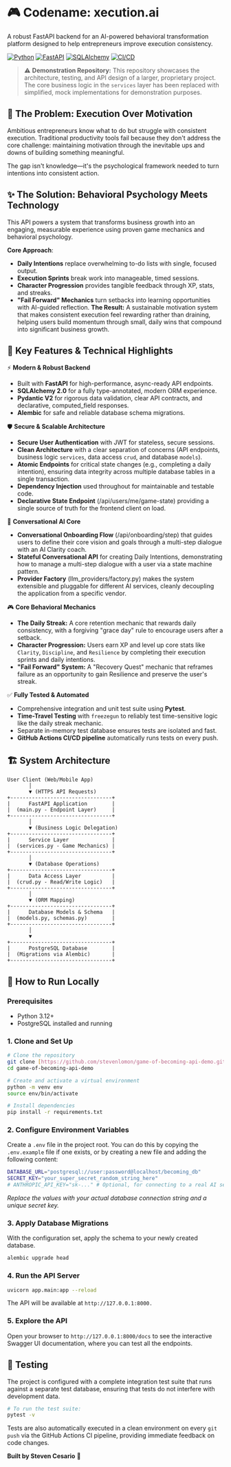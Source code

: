 # 🎮 Codename: xecution.ai

A robust FastAPI backend for an AI-powered behavioral transformation platform designed to help entrepreneurs improve execution consistency.

[![Python](https://img.shields.io/badge/Python-3.12-blue.svg)](https://www.python.org/downloads/)
[![FastAPI](https://img.shields.io/badge/FastAPI-Latest-teal)](https://fastapi.tiangolo.com)
[![SQLAlchemy](https://img.shields.io/badge/SQLAlchemy-2.0-red)](https://www.sqlalchemy.org/)
[![CI/CD](https://github.com/stevencesario/xecution.ai-api-demo/actions/workflows/ci.yml/badge.svg)](https://github.com/stevencesario/xecution.ai-api-demo/actions/workflows/ci.yml)

> ⚠️ **Demonstration Repository:** This repository showcases the architecture, testing, and API design of a larger, proprietary project. The core business logic in the `services` layer has been replaced with simplified, mock implementations for demonstration purposes.

## 🎯 The Problem: Execution Over Motivation

Ambitious entrepreneurs know what to do but struggle with consistent execution. Traditional productivity tools fail because they don't address the core challenge: maintaining motivation through the inevitable ups and downs of building something meaningful.

The gap isn't knowledge—it's the psychological framework needed to turn intentions into consistent action.

## ✨ The Solution: Behavioral Psychology Meets Technology

This API powers a system that transforms business growth into an engaging, measurable experience using proven game mechanics and behavioral psychology.

**Core Approach**:
* **Daily Intentions** replace overwhelming to-do lists with single, focused output.
* **Execution Sprints** break work into manageable, timed sessions.
* **Character Progression** provides tangible feedback through XP, stats, and streaks.
* **"Fail Forward" Mechanics** turn setbacks into learning opportunities with AI-guided reflection.
**The Result:** A sustainable motivation system that makes consistent execution feel rewarding rather than draining, helping users build momentum through small, daily wins that compound into significant business growth.

## 🔑 Key Features & Technical Highlights

⚡️ **Modern & Robust Backend**
* Built with **FastAPI** for high-performance, async-ready API endpoints.
* **SQLAlchemy 2.0** for a fully type-annotated, modern ORM experience.
* **Pydantic V2** for rigorous data validation, clear API contracts, and declarative, computed_field responses.
* **Alembic** for safe and reliable database schema migrations.

🛡️ **Secure & Scalable Architecture**
* **Secure User Authentication** with JWT for stateless, secure sessions.
* **Clean Architecture** with a clear separation of concerns (API endpoints, business logic `services`, data access `crud`, and database `models`).
* **Atomic Endpoints** for critical state changes (e.g., completing a daily intention), ensuring data integrity across multiple database tables in a single transaction.
* **Dependency Injection** used throughout for maintainable and testable code.
* **Declarative State Endpoint** (/api/users/me/game-state) providing a single source of truth for the frontend client on load.

🤖 **Conversational AI Core**
* **Conversational Onboarding Flow** (/api/onboarding/step) that guides users to define their core vision and goals through a multi-step dialogue with an AI Clarity coach.
* **Stateful Conversational API** for creating Daily Intentions, demonstrating how to manage a multi-step dialogue with a user via a state machine pattern.
* **Provider Factory** (llm_providers/factory.py) makes the system extensible and pluggable for different AI services, cleanly decoupling the application from a specific vendor.

🎮 **Core Behavioral Mechanics**
* **The Daily Streak:** A core retention mechanic that rewards daily consistency, with a forgiving "grace day" rule to encourage users after a setback.
* **Character Progression:** Users earn XP and level up core stats like `Clarity`, `Discipline`, and `Resilience` by completing their execution sprints and daily intentions.
* **"Fail Forward" System:** A "Recovery Quest" mechanic that reframes failure as an opportunity to gain Resilience and preserve the user's streak.

✅ **Fully Tested & Automated**
* Comprehensive integration and unit test suite using **Pytest**.
* **Time-Travel Testing** with `freezegun` to reliably test time-sensitive logic like the daily streak mechanic.
* Separate in-memory test database ensures tests are isolated and fast.
* **GitHub Actions CI/CD pipeline** automatically runs tests on every push.

## 🏗️ System Architecture
```text
User Client (Web/Mobile App)
       │
       ▼ (HTTPS API Requests)
+---------------------------------+
|      FastAPI Application        |
|  (main.py - Endpoint Layer)     |
+---------------------------------+
       │
       ▼ (Business Logic Delegation)
+---------------------------------+
|      Service Layer              |
|  (services.py - Game Mechanics) |
+---------------------------------+
       │
       ▼ (Database Operations)
+---------------------------------+
|      Data Access Layer          |
|  (crud.py - Read/Write Logic)   |
+---------------------------------+
       │
       ▼ (ORM Mapping)
+---------------------------------+
|      Database Models & Schema   |
|  (models.py, schemas.py)        |
+---------------------------------+
       │
       ▼
+---------------------------------+
|      PostgreSQL Database        |
|  (Migrations via Alembic)       |
+---------------------------------+
```

## 🚀 How to Run Locally

### Prerequisites
* Python 3.12+
* PostgreSQL installed and running

### 1. Clone and Set Up

```bash
# Clone the repository
git clone [https://github.com/stevenlomon/game-of-becoming-api-demo.git](https://github.com/stevenlomon/game-of-becoming-api-demo.git)
cd game-of-becoming-api-demo

# Create and activate a virtual environment
python -m venv env
source env/bin/activate

# Install dependencies
pip install -r requirements.txt
```

### 2. Configure Environment Variables

Create a `.env` file in the project root. You can do this by copying the `.env.example` file if one exists, or by creating a new file and adding the following content:

```bash
DATABASE_URL="postgresql://user:password@localhost/becoming_db"
SECRET_KEY="your_super_secret_random_string_here"
# ANTHROPIC_API_KEY="sk-..." # Optional, for connecting to a real AI service
```

*Replace the values with your actual database connection string and a unique secret key.*

### 3. Apply Database Migrations
With the configuration set, apply the schema to your newly created database.
```bash
alembic upgrade head
```

### 4. Run the API Server
```bash
uvicorn app.main:app --reload
```
The API will be available at `http://127.0.0.1:8000.`

### 5. Explore the API
Open your browser to `http://127.0.0.1:8000/docs` to see the interactive Swagger UI documentation, where you can test all the endpoints.

## 🧪 Testing
The project is configured with a complete integration test suite that runs against a separate test database, ensuring that tests do not interfere with development data.

```bash
# To run the test suite:
pytest -v
```

Tests are also automatically executed in a clean environment on every `git push` via the GitHub Actions CI pipeline, providing immediate feedback on code changes.

**Built by Steven Cesario** 🌱
